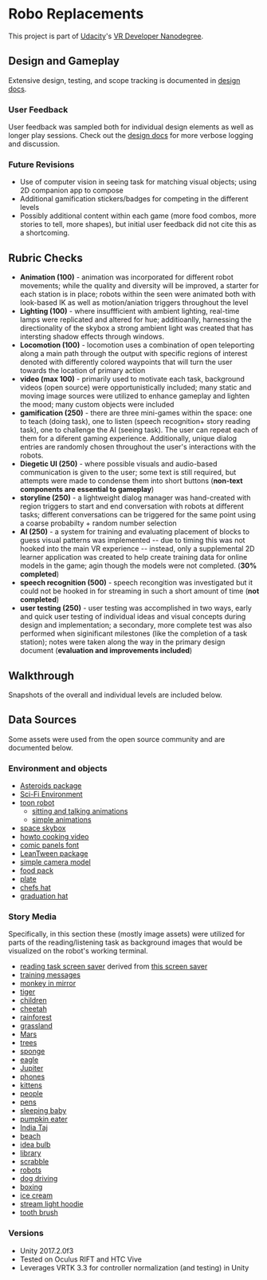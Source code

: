 # Robo Replacements

This project is part of [Udacity](https://www.udacity.com "Udacity - Be in demand")'s [VR Developer Nanodegree](https://www.udacity.com/course/vr-developer-nanodegree--nd017).

## Design and Gameplay
Extensive design, testing, and scope tracking is documented in [design docs](docs/design.pdf).  

### User Feedback
User feedback was sampled both for individual design elements as well as longer play sessions.  Check out the [design docs](docs/design.pdf) for more verbose logging and discussion.

### Future Revisions
* Use of computer vision in seeing task for matching visual objects; using 2D companion app to compose
* Additional gamification stickers/badges for competing in the different levels
* Possibly additional content within each game (more food combos, more stories to tell, more shapes), but initial user feedback did not cite this as a shortcoming.

## Rubric Checks
* **Animation (100)** - animation was incorporated for different robot movements; while the quality and diversity will be improved, a starter for each station is in place; robots within the seen were animated both with look-based IK as well as motion/aniation triggers throughout the level
* **Lighting (100)** - where insuffficient with ambient lighting, real-time lamps were replicated and altered for hue; additioanlly, harnessing the directionality of the skybox a strong ambient light was created that has intersting shadow effects through windows.
* **Locomotion (100)** - locomotion uses a combination of open teleporting along a main path through the output with specific regions of interest denoted with differently colored waypoints that will turn the user towards the location of primary action
* **video (max 100)** - primarily used to motivate each task, background videos (open source) were opportunistically included; many static and moving image sources were utilized to enhance gameplay and lighten the mood; many custom objects were included
* **gamification (250)** - there are three mini-games within the space: one to teach (doing task), one to listen (speech recognition+ story reading task), one to challenge the AI (seeing task).  The user can repeat each of them for a diferent gaming experience.  Additionally, unique dialog entries are randomly chosen throughout the user's interactions with the robots.
* **Diegetic UI (250)** - where possible visuals and audio-based communication is given to the user; some text is still required, but attempts were made to condense them into short buttons (**non-text components are essential to gameplay**)
* **storyline (250)** - a lightweight dialog manager was hand-created with region triggers to start and end conversation with robots at different tasks; different conversations can be triggered for the same point using a coarse probabilty + random number selection
* **AI (250)** - a system for training and evaluating placement of blocks to guess visual patterns was implemented -- due to timing this was not hooked into the main VR experience -- instead, only a supplemental 2D learner application was created to help create training data for online models in the game; agin though the models were not completed. (**30% completed**)
* **speech recognition (500)** - speech recongition was investigated but it could not be hooked in for streaming in such a short amount of time (**not completed**)
* **user testing (250)** - user testing was accomplished in two ways, early and quick user testing of individual ideas and visual concepts during design and implementation; a secondary, more complete test was also performed when siginificant milestones (like the completion of a task station); notes were taken along the way in the primary design document  (**evaluation and improvements included**)


## Walkthrough
Snapshots of the overall and individual levels are 
included below.

## Data Sources
Some assets were used from the open source community and are
documented below.

### Environment and objects
* [Asteroids package](https://assetstore.unity.com/packages/3d/props/asteroid-pack-by-pixel-make-83951)
* [Sci-Fi Environment](https://assetstore.unity.com/packages/3d/environments/sci-fi/sci-fi-styled-modular-pack-82913)
* [toon robot](https://assetstore.unity.com/packages/3d/characters/robots/sleek-toon-bot-free-34490)
    * [sitting and talking animations](https://assetstore.unity.com/packages/3d/animations/everyday-motion-pack-free-115067)
    * [simple animations](https://assetstore.unity.com/packages/templates/systems/ragdoll-and-transition-to-mecanim-38568)
* [space skybox](https://assetstore.unity.com/packages/2d/textures-materials/sky/skybox-volume-2-nebula-3392)
* [howto cooking video](https://www.flickr.com/photos/chegs/with/4743052401/)
* [comic panels font](https://www.dafont.com/comic-panels.font)
* [LeanTween package](https://assetstore.unity.com/packages/tools/animation/leantween-3595)
* [simple camera model](https://assetstore.unity.com/packages/3d/props/electronics/free-pbr-security-camera-70061)
* [food pack](https://assetstore.unity.com/packages/3d/props/food/free-food-pack-85884)
* [plate](https://free3d.com/3d-model/plate--81292.html)
* [chefs hat](https://www.models-resource.com/xbox_360/avatarmarketplace/model/18699/)
* [graduation hat](https://free3d.com/3d-model/graduation-hat-97228.html)

### Story Media
Specifically, in this section these (mostly image assets) were utilized for parts of the reading/listening task as background images that would be visualized on the robot's working terminal.

* [reading task screen saver](https://www.youtube.com/watch?v=Fn44paKMX4E) derived from [this screen saver](https://www.screensaversplanet.com/screensavers/retro-sci-fi-522/)
* [training messages](https://www.pexels.com/photo/group-of-people-holding-message-boards-1059116/)
* [monkey in mirror](https://www.pexels.com/photo/closeup-photo-of-primate-1207875/)
* [tiger](https://www.pexels.com/photo/close-up-photography-of-tiger-792381/)
* [children](https://www.pexels.com/photo/girls-on-desk-looking-at-notebook-159823/)
* [cheetah](https://www.pexels.com/photo/cheetah-cat-feline-big-cat-16057/)
* [rainforest](https://www.pexels.com/photo/rainforest-during-foggy-day-975771/)
* [grassland](https://www.pexels.com/photo/blue-chalet-clouds-cottage-553575/)
* [Mars](https://www.pexels.com/photo/white-space-ship-and-brown-planet-586030/)
* [trees](https://www.pexels.com/photo/nature-forest-trees-park-38136/)
* [sponge](https://www.pexels.com/photo/washing-a-car-with-a-sponge-6003/)
* [eagle](https://www.pexels.com/photo/bald-eagle-over-the-body-of-water-732096/)
* [Jupiter](https://www.flickr.com/photos/c_a_palmer/6640551673/in/photolist-b7NyEe-aCseQJ-r1AyNU-sqkhNU-5UbJtp-9AnPd-23FPwYu-6JCRTs-54dSSu-6SFdb1-24MDGDZ-TBEgCp-Wc3Ehe-rbWe7E-aUb3qz-54dSSG-q9RdmZ-Fkydwy-KAfCx-FUHqRo-qSEMvs-azNJnr-CeNyRo-et4QPp-bxVXa-bFT5RV-7s2KBc-bqajHH-73pLoQ-6U74dm-jx7xso-j7ptAk-5TMgtQ-24DMPYX-phNDgW-V8V1Mo-ph8Rr5-n5ajPP-997Ty9-TuvR3s-2KdpBT-dJESCq-8nwDnk-6VCUac-m1fipX-bB3bAe-bGu6SB-pWGZzP-iBinzs-GD6vcE/)
* [phones](https://www.pexels.com/photo/silver-iphone-6-beside-a-space-gray-iphone-6-163096/)
* [kittens](https://www.pexels.com/photo/kitten-cat-rush-lucky-cat-45170/)
* [people](https://www.pexels.com/photo/people-brasil-guys-avpaulista-109919/)
* [pens](https://www.pexels.com/photo/arts-and-crafts-blur-creativity-design-261591/)
* [sleeping baby](https://www.pexels.com/photo/baby-sleeping-on-white-cotton-161709/)
* [pumpkin eater](https://www.pexels.com/photo/adult-autumn-biting-close-up-265316/)
* [India Taj](https://www.pexels.com/photo/ancient-architecture-asia-building-602607/)
* [beach](https://www.pexels.com/photo/dock-with-cottages-877962/)
* [idea bulb](https://www.pexels.com/photo/analysis-blackboard-board-bubble-355952/)
* [library](https://www.pexels.com/photo/full-length-of-man-sitting-on-floor-256431/)
* [scrabble](https://www.pexels.com/photo/alphabet-close-up-communication-conceptual-278887/)
* [robots](https://www.pexels.com/photo/wall-e-die-cast-model-981588/)
* [dog driving](https://www.pexels.com/photo/adorable-adult-animal-automotive-236452/)
* [boxing](https://www.pexels.com/photo/man-couple-people-woman-343/)
* [ice cream](https://www.pexels.com/photo/woman-dropped-fail-failure-4091/)
* [stream light hoodie](https://www.pexels.com/photo/photography-of-person-wearing-hoodie-jacket-590701/)
* [tooth brush](https://www.pexels.com/photo/clean-mouth-teeth-dentist-40798/)

### Versions
* Unity 2017.2.0f3
* Tested on Oculus RIFT and HTC Vive
* Leverages VRTK 3.3 for controller normalization (and testing) in Unity

